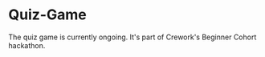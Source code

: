 # Quiz-Game

The quiz game is currently ongoing. It's part of Crework's Beginner Cohort hackathon. 

